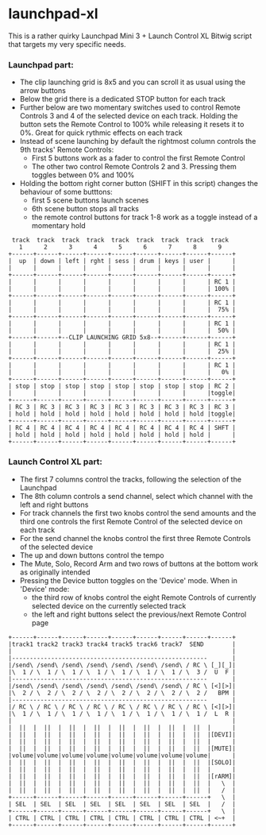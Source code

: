 # launchpad-xl

This is a rather quirky Launchpad Mini 3 + Launch Control XL Bitwig script that targets my very specific needs.

### Launchpad part:
- The clip launching grid is 8x5 and you can scroll it as usual using the arrow buttons
- Below the grid there is a dedicated STOP button for each track
- Further below are two momentary switches used to control Remote Controls 3 and 4 of the selected device on each track. Holding the button sets the Remote Control to 100% while releasing it resets it to 0%. Great for quick rythmic effects on each track
- Instead of scene launching by default the rightmost column controls the 9th tracks' Remote Controls:
  + First 5 buttons work as a fader to control the first Remote Control
  + The other two control Remote Controls 2 and 3. Pressing them toggles between 0% and 100%
- Holding the bottom right corner button (SHIFT in this script) changes the behaviour of some butttons:
  + first 5 scene buttons launch scenes
  + 6th scene button stops all tracks
  + the remote control buttons for track 1-8 work as a toggle instead of a momentary hold

```
 track  track  track  track  track  track  track  track  track
   1      2      3      4      5      6      7      8      9
+------+------+------+------+------+------+------+------+------+
|  up  | down | left | rght | sess | drum | keys | user |      |
|      |      |      |      |      |      |      |      |      |
+------+------+------+------+------+------+------+------+------+
|      |      |      |      |      |      |      |      | RC 1 |
|      |      |      |      |      |      |      |      | 100% |
+------+------+------+------+------+------+------+------+------+
|      |      |      |      |      |      |      |      | RC 1 |
|      |      |      |      |      |      |      |      |  75% |
+------+------+------+------+------+------+------+------+------+
|      |      |      |      |      |      |      |      | RC 1 |
|      |      |      |      |      |      |      |      |  50% |
+------+------+--CLIP LAUNCHING GRID 5x8--+------+------+------+
|      |      |      |      |      |      |      |      | RC 1 |
|      |      |      |      |      |      |      |      |  25% |
+------+------+------+------+------+------+------+------+------+
|      |      |      |      |      |      |      |      | RC 1 |
|      |      |      |      |      |      |      |      |   0% |
+------+------+------+------+------+------+------+------+------+
| stop | stop | stop | stop | stop | stop | stop | stop | RC 2 |
|      |      |      |      |      |      |      |      |toggle|
+------+------+------+------+------+------+------+------+------+
| RC 3 | RC 3 | RC 3 | RC 3 | RC 3 | RC 3 | RC 3 | RC 3 | RC 3 |
| hold | hold | hold | hold | hold | hold | hold | hold |toggle|
+------+------+------+------+------+------+------+------+------+
| RC 4 | RC 4 | RC 4 | RC 4 | RC 4 | RC 4 | RC 4 | RC 4 | SHFT |
| hold | hold | hold | hold | hold | hold | hold | hold |      |
+------+------+------+------+------+------+------+------+------+
```

### Launch Control XL part:
- The first 7 columns control the tracks, following the selection of the Launchpad
- The 8th column controls a send channel, select which channel with the left and right buttons
- For track channels the first two knobs control the send amounts and the third one controls the first Remote Control of the selected device on each track
- For the send channel the knobs control the first three Remote Controls of the selected device
- The up and down buttons control the tempo
- The Mute, Solo, Record Arm and two rows of buttons at the bottom work as originally intended
- Pressing the Device button toggles on the 'Device' mode. When in 'Device' mode:
  + the third row of knobs control the eight Remote Controls of currently selected device on the currently selected track
  + the left and right buttons select the previous/next Remote Control page

```
+------+------+------+------+------+------+------+------+------+
|track1 track2 track3 track4 track5 track6 track7  SEND        |
|                                                              |
|-------------------------------------------------------       |
|/send\ /send\ /send\ /send\ /send\ /send\ /send\ / RC \ [_][_]|
|\  1 / \  1 / \  1 / \  1 / \  1 / \  1 / \  1 / \  3 /  U  F |
|-------------------------------------------------------       |
|/send\ /send\ /send\ /send\ /send\ /send\ /send\ / RC \ [<][>]|
|\  2 / \  2 / \  2 / \  2 / \  2 / \  2 / \  2 / \  2 /   BPM |
|-------------------------------------------------------       |
|/ RC \ / RC \ / RC \ / RC \ / RC \ / RC \ / RC \ / RC \ [<][>]|
|\  1 / \  1 / \  1 / \  1 / \  1 / \  1 / \  1 / \  1 /  L  R |
|                                                              |
|  ||  |  ||  |  ||  |  ||  |  ||  |  ||  |  ||  |  ||  |      |
|  ||  |  ||  |  ||  |  ||  |  ||  |  ||  |  ||  |  ||  |[DEVI]|
|  ||  |  ||  |  ||  |  ||  |  ||  |  ||  |  ||  |  ||  |      |
|  ||  |  ||  |  ||  |  ||  |  ||  |  ||  |  ||  |  ||  |[MUTE]|
|volume|volume|volume|volume|volume|volume|volume|volume|      |
|  ||  |  ||  |  ||  |  ||  |  ||  |  ||  |  ||  |  ||  |[SOLO]|
|  ||  |  ||  |  ||  |  ||  |  ||  |  ||  |  ||  |  ||  |      |
|  ||  |  ||  |  ||  |  ||  |  ||  |  ||  |  ||  |  ||  |[rARM]|
|  ||  |  ||  |  ||  |  ||  |  ||  |  ||  |  ||  |  ||  |   \  |
|  ||  |  ||  |  ||  |  ||  |  ||  |  ||  |  ||  |  ||  |   /  |
+------+------+------+------+------+------+------+------+   \  |
| SEL  | SEL  | SEL  | SEL  | SEL  | SEL  | SEL  | SEL  |   /  |
+------+------+------+------+------+------+------+------+   \  |
| CTRL | CTRL | CTRL | CTRL | CTRL | CTRL | CTRL | CTRL | <~+  |
+------+------+------+------+------+------+------+------+------+
```
